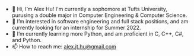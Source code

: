 - 👋 Hi, I’m Alex Hu! I'm currently a sophomore at Tufts University, purusing a double major in Computer Engineering & Computer Science. 
- 👀 I’m interested in software engineering and full stack positions, and am currently looking for an internship for Summer 2022. 
- 🌱 I’m currently learning more Python, and am proficient in C, C++, C#, and Python. 
- 📫 How to reach me: alex.jt.hu@gmail.com


